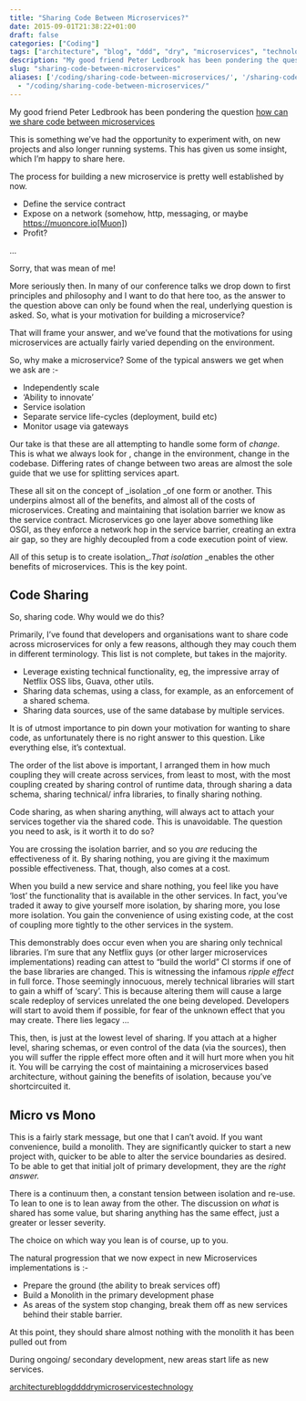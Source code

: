 ```yaml
---
title: "Sharing Code Between Microservices?"
date: 2015-09-01T21:38:22+01:00
draft: false
categories: ["Coding"]
tags: ["architecture", "blog", "ddd", "dry", "microservices", "technology"]
description: "My good friend Peter Ledbrook has been pondering the question [how can we share code between microservices](http://blog.cacoethes.co.uk/software/code-reuse-in-m..."
slug: "sharing-code-between-microservices"
aliases: ['/coding/sharing-code-between-microservices/', '/sharing-code-between-microservices/']
  - "/coding/sharing-code-between-microservices/"
---
```


My good friend Peter Ledbrook has been pondering the question [how can we share code between microservices](http://blog.cacoethes.co.uk/software/code-reuse-in-micro-services)

This is something we’ve had the opportunity to experiment with, on new projects and also longer running systems. This has given us some insight, which I’m happy to share here.

The process for building a new microservice is pretty well established by now.

  * Define the service contract
  * Expose on a network (somehow, http, messaging, or maybe https://muoncore.io[Muon])
  * Profit?

…​

Sorry, that was mean of me!

More seriously then. In many of our conference talks we drop down to first principles and philosophy and I want to do that here too, as the answer to the question above can only be found when the real, underlying question is asked. So, what is your motivation for building a microservice?

That will frame your answer, and we’ve found that the motivations for using microservices are actually fairly varied depending on the environment.

So, why make a microservice? Some of the typical answers we get when we ask are :-

  * Independently scale
  * ‘Ability to innovate’
  * Service isolation
  * Separate service life-cycles (deployment, build etc)
  * Monitor usage via gateways

Our take is that these are all attempting to handle some form of _change_. This is what we always look for , change in the environment, change in the codebase. Differing rates of change between two areas are almost the sole guide that we use for splitting services apart.

These all sit on the concept of _isolation _of one form or another. This underpins almost all of the benefits, and almost all of the costs of microservices. Creating and maintaining that isolation barrier we know as the service contract. Microservices go one layer above something like OSGI, as they enforce a network hop in the service barrier, creating an extra air gap, so they are highly decoupled from a code execution point of view.

All of this setup is to create isolation_._That isolation_ _enables the other benefits of microservices. This is the key point.

## Code Sharing

So, sharing code. Why would we do this?

Primarily, I’ve found that developers and organisations want to share code across microservices for only a few reasons, although they may couch them in different terminology. This list is not complete, but takes in the majority.

  * Leverage existing technical functionality, eg, the impressive array of Netflix OSS libs, Guava, other utils.
  * Sharing data schemas, using a class, for example, as an enforcement of a shared schema.
  * Sharing data sources, use of the same database by multiple services.

It is of utmost importance to pin down your motivation for wanting to share code, as unfortunately there is no right answer to this question. Like everything else, it’s contextual.

The order of the list above is important, I arranged them in how much coupling they will create across services, from least to most, with the most coupling created by sharing control of runtime data, through sharing a data schema, sharing technical/ infra libraries, to finally sharing nothing.

Code sharing, as when sharing anything, will always act to attach your services together via the shared code. This is unavoidable. The question you need to ask, is it worth it to do so?

You are crossing the isolation barrier, and so you _are_ reducing the effectiveness of it. By sharing nothing, you are giving it the maximum possible effectiveness. That, though, also comes at a cost.

When you build a new service and share nothing, you feel like you have ‘lost’ the functionality that is available in the other services. In fact, you’ve traded it away to give yourself more isolation, by sharing more, you lose more isolation. You gain the convenience of using existing code, at the cost of coupling more tightly to the other services in the system.

This demonstrably does occur even when you are sharing only technical libraries. I’m sure that any Netflix guys (or other larger microservices implementations) reading can attest to “build the world” CI storms if one of the base libraries are changed. This is witnessing the infamous  _ripple effect_ in full force. Those seemingly innocuous, merely technical libraries will start to gain a whiff of ‘scary’. This is because altering them will cause a large scale redeploy of services unrelated the one being developed. Developers will start to avoid them if possible, for fear of the unknown effect that you may create. There lies legacy …​

This, then, is just at the lowest level of sharing. If you attach at a higher level, sharing schemas, or even control of the data (via the sources), then you will suffer the ripple effect more often and it will hurt more when you hit it. You will be carrying the cost of maintaining a microservices based architecture, without gaining the benefits of isolation, because you’ve shortcircuited it.

## Micro vs Mono

This is a fairly stark message, but one that I can’t avoid. If you want convenience, build a monolith. They are significantly quicker to start a new project with, quicker to be able to alter the service boundaries as desired. To be able to get that initial jolt of primary development, they are the _right answer._

There is a continuum then, a constant tension between isolation and re-use. To lean to one is to lean away from the other. The discussion on  _what_ is shared has some value, but sharing anything has the same effect, just a greater or lesser severity.

The choice on which way you lean is of course, up to you.

The natural progression that we now expect in new Microservices implementations is :-

  * Prepare the ground (the ability to break services off)
  * Build a Monolith in the primary development phase
  * As areas of the system stop changing, break them off as new services behind their stable barrier.

At this point, they should share almost nothing with the monolith it has been pulled out from

During ongoing/ secondary development, new areas start life as new services.

[architecture](https://daviddawson.me/tag/architecture/)[blog](https://daviddawson.me/tag/blog/)[ddd](https://daviddawson.me/tag/ddd/)[dry](https://daviddawson.me/tag/dry/)[microservices](https://daviddawson.me/tag/microservices/)[technology](https://daviddawson.me/tag/technology/)
